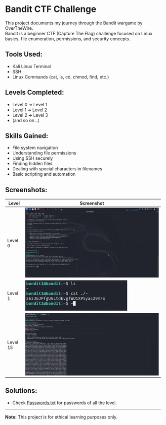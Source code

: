 # Bandit CTF Challenge

This project documents my journey through the Bandit wargame by OverTheWire.  
Bandit is a beginner CTF (Capture The Flag) challenge focused on Linux basics, file enumeration, permissions, and security concepts.

## Tools Used:
- Kali Linux Terminal
- SSH
- Linux Commands (cat, ls, cd, chmod, find, etc.)

## Levels Completed:
- Level 0 ➔ Level 1
- Level 1 ➔ Level 2
- Level 2 ➔ Level 3
- (and so on...)

## Skills Gained:
- File system navigation
- Understanding file permissions
- Using SSH securely
- Finding hidden files
- Dealing with special characters in filenames
- Basic scripting and automation

## Screenshots:
| Level | Screenshot |
|-------|------------|
| Level 0 | ![Level 0](Screenshots/Bandit0.png) |
| Level 1 | ![Level 1](Screenshots/Bandit1.png) |
| Level 15 | ![Level 15](Screenshots/Bandit15.png) |

## Solutions:
- Check [Passwords.txt](passwords.txt) for passwords of all the level.

---
**Note:** This project is for ethical learning purposes only.
